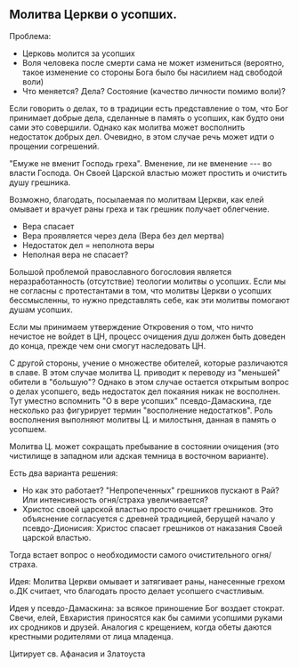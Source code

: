 ## Молитва Церкви о усопших.

Проблема:

* Церковь молится за усопших
* Воля человека после смерти сама не может измениться (вероятно, такое изменение со стороны Бога было бы насилием над свободой воли)
* Что меняется? Дела? Состояние (качество личности помимо воли)?

Если говорить о делах, то в традиции есть представление о том, что Бог принимает добрые дела, сделанные в память о усопших, как будто они сами это совершили. Однако как молитва может восполнить недостаток добрых дел. Очевидно, в этом случае речь может идти о прощении согрешений.

"Емуже не вменит Господь греха". Вменение, ли не вменение --- во власти Господа. Он Своей Царской властью может простить и очистить душу грешника.

Возможно, благодать, посылаемая по молитвам Церкви, как елей омывает и врачует раны греха и так грешник получает облегчение.


* Вера спасает
* Вера проявляется через дела (Вера без дел мертва)
* Недостаток дел = неполнота веры
* Неполная вера не спасает?

Большой проблемой православного богословия является неразработанность (отсутствие) теологии молитвы о усопших.
Если мы не согласны с протестантами в том, что молитвы Церкви о усопших бессмысленны, то нужно представлять себе, как эти молитвы помогают душам усопших.

Если мы принимаем утверждение Откровения о том, что ничто нечистое не войдет в ЦН, процесс очищения душ должен быть доведен до конца, прежде чем они смогут наследовать ЦН.

С другой стороны, учение о множестве обителей, которые различаются в славе. В этом случае молитва Ц. приводит к переводу из "меньшей" обители в "большую"? Однако в этом случае остается открытым вопрос о делах усопшего, ведь недостаток дел покаяния никак не восполнен. Тут уместно вспомнить "О в вере усопших" псевдо-Дамаскина, где несколько раз фигурирует термин "восполнение недостатков". Роль восполнения выполняют молитвы Ц. и милостыня, данная в память о усопшем.

Молитва Ц. может сокращать пребывание в состоянии очищения (это чистилище в западном или адская темница в восточном варианте).

Есть два варианта решения: 

* Но как это работает? "Непропеченных" грешников пускают в Рай? Или интенсивность огня/страха увеличивается? 
* Христос своей царской властью просто очищает грешников. Это объяснение согласуется с древней традицией, берущей начало у псевдо-Дионисия: Христос спасает грешников от наказания Своей царской властью. 


Тогда встает вопрос о необходимости самого очистительного огня/страха.

Идея: Молитва Церкви омывает и затягивает раны, нанесенные грехом
о.ДК считает, что благодать просто делает усопшего счастливым.

Идея у псевдо-Дамаскина: за всякое приношение Бог воздает стократ. Свечи, елей, Евхаристия приносятся как бы самими усопшими руками их сродников и друзей. Аналогия с крещением, когда обеты даются крестными родителями от лица младенца.

Цитирует св. Афанасия и Златоуста
